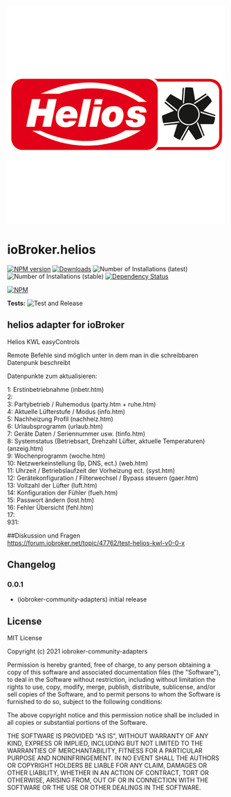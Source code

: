 ![Logo](admin/helios.png)
# ioBroker.helios

[![NPM version](https://img.shields.io/npm/v/iobroker.helios.svg)](https://www.npmjs.com/package/iobroker.helios)
[![Downloads](https://img.shields.io/npm/dm/iobroker.helios.svg)](https://www.npmjs.com/package/iobroker.helios)
![Number of Installations (latest)](https://iobroker.live/badges/helios-installed.svg)
![Number of Installations (stable)](https://iobroker.live/badges/helios-stable.svg)
[![Dependency Status](https://img.shields.io/david/iobroker-community-adapters/iobroker.helios.svg)](https://david-dm.org/iobroker-community-adapters/iobroker.helios)

[![NPM](https://nodei.co/npm/iobroker.helios.png?downloads=true)](https://nodei.co/npm/iobroker.helios/)

**Tests:** ![Test and Release](https://github.com/iobroker-community-adapters/ioBroker.helios/workflows/Test%20and%20Release/badge.svg)

## helios adapter for ioBroker

Helios KWL easyControls

Remote Befehle sind möglich unter in dem man in die schreibbaren Datenpunk beschreibt

Datenpunkte zum aktualisieren:

1: Erstinbetriebnahme (inbetr.htm)  
2:  
3: Partybetrieb / Ruhemodus (party.htm + ruhe.htm)  
4: Aktuelle Lüfterstufe / Modus (info.htm)  
5: Nachheizung Profil (nachheiz.htm)  
6: Urlaubsprogramm (urlaub.htm)  
7: Geräte Daten / Seriennummer usw. (tinfo.htm)  
8: Systemstatus (Betriebsart, Drehzahl Lüfter, aktuelle Temperaturen) (anzeig.htm)  
9: Wochenprogramm (woche.htm)  
10: Netzwerkeinstellung (Ip, DNS, ect.) (web.htm)  
11: Uhrzeit / Betriebslaufzeit der Vorheizung ect. (syst.htm)  
12: Gerätekonfiguration / Filterwechsel / Bypass steuern (gaer.htm)  
13: Voltzahl der Lüfter (luft.htm)  
14: Konfiguration der Fühler (fueh.htm)  
15: Passwort ändern (lost.htm)  
16: Fehler Übersicht (fehl.htm)  
17:  
931:  

##Diskussion und Fragen  
https://forum.iobroker.net/topic/47762/test-helios-kwl-v0-0-x

## Changelog

### 0.0.1
* (iobroker-community-adapters) initial release

## License
MIT License

Copyright (c) 2021 iobroker-community-adapters

Permission is hereby granted, free of charge, to any person obtaining a copy
of this software and associated documentation files (the "Software"), to deal
in the Software without restriction, including without limitation the rights
to use, copy, modify, merge, publish, distribute, sublicense, and/or sell
copies of the Software, and to permit persons to whom the Software is
furnished to do so, subject to the following conditions:

The above copyright notice and this permission notice shall be included in all
copies or substantial portions of the Software.

THE SOFTWARE IS PROVIDED "AS IS", WITHOUT WARRANTY OF ANY KIND, EXPRESS OR
IMPLIED, INCLUDING BUT NOT LIMITED TO THE WARRANTIES OF MERCHANTABILITY,
FITNESS FOR A PARTICULAR PURPOSE AND NONINFRINGEMENT. IN NO EVENT SHALL THE
AUTHORS OR COPYRIGHT HOLDERS BE LIABLE FOR ANY CLAIM, DAMAGES OR OTHER
LIABILITY, WHETHER IN AN ACTION OF CONTRACT, TORT OR OTHERWISE, ARISING FROM,
OUT OF OR IN CONNECTION WITH THE SOFTWARE OR THE USE OR OTHER DEALINGS IN THE
SOFTWARE.